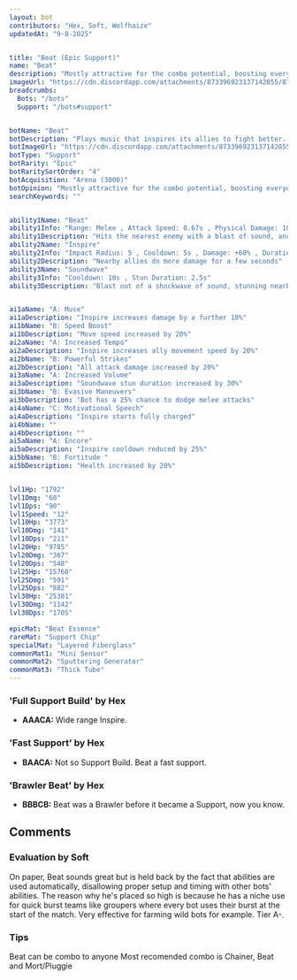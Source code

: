 ```yaml
---
layout: bot
contributors: "Hex, Soft, Wolfhaize"
updatedAt: "9-8-2025"


title: "Beat (Epic Support)"
name: "Beat"
description: "Mostly attractive for the combo potential, boosting everyone's damage can be extremely powerful. Also a suprisingly viable melee bot with Stun and decent HP/dmg\n- Speciality: AoE damage Boost\n- Combo: any Damage Dealer\n- Note: you mostly get one shot at boosting your ranged damage dealers, then Beat runs off to the front line"
imageUrl: "https://cdn.discordapp.com/attachments/873396923137142855/873397691709804574/beat.png"
breadcrumbs:
  Bots: "/bots"
  Support: "/bots#support"


botName: "Beat"
botDescription: "Plays music that inspires its allies to fight better. Comes with a built-in karaoke mode."
botImageUrl: "https://cdn.discordapp.com/attachments/873396923137142855/873397691709804574/beat.png"
botType: "Support"
botRarity: "Epic"
botRaritySortOrder: "4"
botAcquisition: "Arena (3000)"
botOpinion: "Mostly attractive for the combo potential, boosting everyone's damage can be extremely powerful. Also a suprisingly viable melee bot with Stun and decent HP/dmg"
searchKeywords: ""


ability1Name: "Beat"
ability1Info: "Range: Melee , Attack Speed: 0.67s , Physical Damage: 100%"
ability1Description: "Hits the nearest enemy with a blast of sound, and its fist"
ability2Name: "Inspire"
ability2Info: "Impact Radius: 5 , Cooldown: 5s , Damage: +60% , Duration: 3.5s"
ability2Description: "Nearby allies do more damage for a few seconds"
ability3Name: "Soundwave"
ability3Info: "Cooldown: 10s , Stun Duration: 2.5s"
ability3Description: "Blast out of a shockwave of sound, stunning nearby enemies"


ai1aName: "A: Muse"
ai1aDescription: "Inspire increases damage by a further 10%"
ai1bName: "B: Speed Boost"
ai1bDescription: "Move speed increased by 20%"
ai2aName: "A: Increased Tempo"
ai2aDescription: "Inspire increases ally movement speed by 20%"
ai2bName: "B: Powerful Strikes"
ai2bDescription: "All attack damage increased by 20%"
ai3aName: "A: Increased Volume"
ai3aDescription: "Soundwave stun duration increased by 30%"
ai3bName: "B: Evasive Maneuvers"
ai3bDescription: "Bot has a 25% chance to dodge melee attacks"
ai4aName: "C: Motivational Speech"
ai4aDescription: "Inspire starts fully charged"
ai4bName: ""
ai4bDescription: ""
ai5aName: "A: Encore"
ai5aDescription: "Inspire cooldown reduced by 25%"
ai5bName: "B: Fortitude "
ai5bDescription: "Health increased by 20%"


lvl1Hp: "1792"
lvl1Dmg: "60"
lvl1Dps: "90"
lvl1Speed: "12"
lvl10Hp: "3773"
lvl10Dmg: "141"
lvl10Dps: "211"
lvl20Hp: "9785"
lvl20Dmg: "367"
lvl20Dps: "548"
lvl25Hp: "15760"
lvl25Dmg: "591"
lvl25Dps: "882"
lvl30Hp: "25381"
lvl30Dmg: "1142"
lvl30Dps: "1705"

epicMat: "Beat Essence"
rareMat: "Support Chip"
specialMat: "Layered Fiberglass"
commonMat1: "Mini Sensor"
commonMat2: "Sputtering Generator"
commonMat3: "Thick Tube"
---
```


### 'Full Support Build' by Hex
- **AAACA:** Wide range Inspire.

### 'Fast Support' by Hex
- **BAACA:** Not so Support Build. Beat a fast support. 

### 'Brawler Beat' by Hex
- **BBBCB:** Beat was a Brawler before it became a Support, now you know.

## Comments

### Evaluation by Soft
On paper, Beat sounds great but is held back by the fact that abilities are used automatically, disallowing proper setup and timing with other bots' abilities. The reason why he's placed so high is because he has a niche use for quick burst teams like groupers where every bot uses their burst at the start of the match. Very effective for farming wild bots for example. Tier A-.

### Tips
Beat can be combo to anyone
Most recomended combo is Chainer, Beat and Mort/Pluggie

